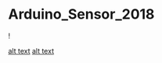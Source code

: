 # Arduino_Sensor_2018
!

[alt text](C:/Users/Fluffy/Documents/Epitech/Sensors/Side.jpg)
[alt text](C:/Users/Fluffy/Documents/Epitech/Sensors/Up.jpg)
